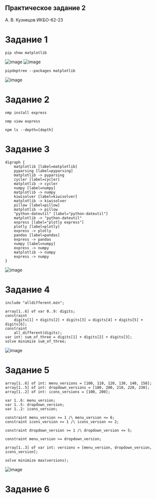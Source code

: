 ## Практическое задание 2

А. В. Кузнецов ИКБО-62-23

# Задание 1

```
pip show matplotlib
```
![image](https://github.com/user-attachments/assets/6626a986-dfae-49a8-b229-30d9aeef9131)
![image](https://github.com/user-attachments/assets/3bfc6c54-acdc-483f-a34b-648abaac8098)
```
pipdeptree --packages matplotlib
```
![image](https://github.com/user-attachments/assets/9e0b0e10-b66a-4935-ba25-47d4969b1bab)

# Задание 2

```
nmp install express
```

```
nmp view express
```

```
npm ls --depth=[depth]
```

# Задание 3

```
digraph {
    matplotlib [label=matplotlib]
    pyparsing [label=pyparsing]
    matplotlib -> pyparsing
    cycler [label=cycler]
    matplotlib -> cycler
    numpy [label=numpy]
    matplotlib -> numpy
    kiwisolver [label=kiwisolver]
    matplotlib -> kiwisolver
    pillow [label=pillow]
    matplotlib -> pillow
    "python-dateutil" [label="python-dateutil"]
    matplotlib -> "python-dateutil"
    express [label="plotly express"]
    plotly [label=plotly]
    express -> plotly
    pandas [label=pandas]
    express -> pandas
    numpy [label=numpy]
    express -> numpy
    matplotlib -> numpy
    express -> numpy
}
```
![image](https://github.com/user-attachments/assets/acf98db3-821f-4cff-aa25-3c8e97b97053)

# Задание 4

```
include "alldifferent.mzn";  

array[1..6] of var 0..9: digits;  
constraint
    digits[1] + digits[2] + digits[3] = digits[4] + digits[5] + digits[6];
constraint
    all_different(digits);
var int: sum_of_three = digits[1] + digits[2] + digits[3];
solve minimize sum_of_three;
```

![image](https://github.com/user-attachments/assets/9bb4a668-6e82-42c5-a4a3-6d3287f10cec)

# Задание 5

```
array[1..6] of int: menu_versions = [100, 110, 120, 130, 140, 150];       
array[1..5] of int: dropdown_versions = [180, 200, 210, 220, 230];
array[1..2] of int: icons_versions = [100, 200];            

var 1..6: menu_version;      
var 1..5: dropdown_version;   
var 1..2: icons_version;      

constraint menu_version >= 1 /\ menu_version <= 6;
constraint icons_version >= 1 /\ icons_version <= 2;

constraint dropdown_version >= 1 /\ dropdown_version <= 5;

constraint menu_version >= dropdown_version; 

array[1..3] of var int: versions = [menu_version, dropdown_version, icons_version];

solve minimize max(versions);
```
![image](https://github.com/user-attachments/assets/50a59a7c-3588-4256-96d6-576bc73229ce)

# Задание 6

```

```
